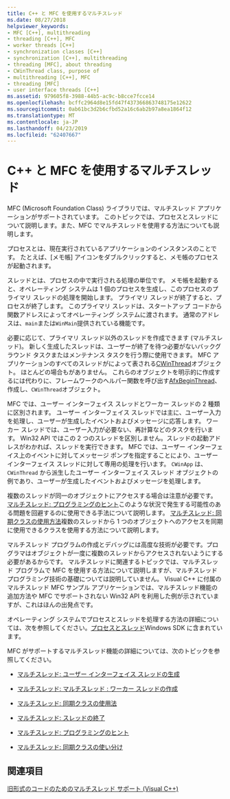 ```yaml
---
title: C++ と MFC を使用するマルチスレッド
ms.date: 08/27/2018
helpviewer_keywords:
- MFC [C++], multithreading
- threading [C++], MFC
- worker threads [C++]
- synchronization classes [C++]
- synchronization [C++], multithreading
- threading [MFC], about threading
- CWinThread class, purpose of
- multithreading [C++], MFC
- threading [MFC]
- user interface threads [C++]
ms.assetid: 979605f8-3988-44b5-ac9c-b8cce7fcce14
ms.openlocfilehash: bcffc2964d8e15fd47f437366863748175e12622
ms.sourcegitcommit: 0ab61bc3d2b6cfbd52a16c6ab2b97a8ea1864f12
ms.translationtype: MT
ms.contentlocale: ja-JP
ms.lasthandoff: 04/23/2019
ms.locfileid: "62407667"
---
```

# <a name="multithreading-with-c-and-mfc"></a>C++ と MFC を使用するマルチスレッド

MFC (Microsoft Foundation Class) ライブラリでは、マルチスレッド アプリケーションがサポートされています。 このトピックでは、プロセスとスレッドについて説明します。また、MFC でマルチスレッドを使用する方法についても説明します。

プロセスとは、現在実行されているアプリケーションのインスタンスのことです。 たとえば、[メモ帳] アイコンをダブルクリックすると、メモ帳のプロセスが起動されます。

スレッドとは、プロセスの中で実行される処理の単位です。 メモ帳を起動すると、オペレーティング システムは 1 個のプロセスを生成し、このプロセスのプライマリ スレッドの処理を開始します。 プライマリ スレッドが終了すると、プロセスが終了します。 このプライマリ スレッドは、スタートアップ コードから関数アドレスによってオペレーティング システムに渡されます。 通常のアドレスは、`main`または`WinMain`提供されている機能です。

必要に応じて、プライマリ スレッド以外のスレッドを作成できます (マルチスレッド)。 新しく生成したスレッドは、ユーザーが終了を待つ必要がないバックグラウンド タスクまたはメンテナンス タスクを行う際に使用できます。 MFC アプリケーションのすべてのスレッドがによって表される[CWinThread](../mfc/reference/cwinthread-class.md)オブジェクト。 ほとんどの場合もがありません。 これらのオブジェクトを明示的に作成するには代わりに、フレームワークのヘルパー関数を呼び出す[AfxBeginThread](../mfc/reference/application-information-and-management.md#afxbeginthread)、作成し、`CWinThread`オブジェクト。

MFC では、ユーザー インターフェイス スレッドとワーカー スレッドの 2 種類に区別されます。 ユーザー インターフェイス スレッドでは主に、ユーザー入力を処理し、ユーザーが生成したイベントおよびメッセージに応答します。 ワーカー スレッドでは、ユーザー入力が必要ない、再計算などのタスクを行います。 Win32 API ではこの 2 つのスレッドを区別しません。スレッドの起動アドレスがわかれば、スレッドを実行できます。 MFC では、ユーザー インターフェイス上のイベントに対してメッセージ ポンプを指定することにより、ユーザー インターフェイス スレッドに対して専用の処理を行います。 `CWinApp` は、`CWinThread` から派生したユーザー インターフェイス スレッド オブジェクトの例であり、ユーザーが生成したイベントおよびメッセージを処理します。

複数のスレッドが同一のオブジェクトにアクセスする場合は注意が必要です。 [マルチスレッド: プログラミングのヒント](multithreading-programming-tips.md)このような状況で発生する可能性のある問題を回避するのに使用できる手法について説明します。 [マルチスレッド: 同期クラスの使用方法](multithreading-how-to-use-the-synchronization-classes.md)複数のスレッドから 1 つのオブジェクトへのアクセスを同期に使用できるクラスを使用する方法について説明します。

マルチスレッド プログラムの作成とデバッグには高度な技術が必要です。プログラマはオブジェクトが一度に複数のスレッドからアクセスされないようにする必要があるからです。 マルチスレッドに関連するトピックでは、マルチスレッド プログラムで MFC を使用する方法について説明しますが、マルチスレッド プログラミング技術の基礎については説明していません。 Visual C++ に付属のマルチスレッド MFC サンプル アプリケーションでは、マルチスレッド機能の追加方法や MFC でサポートされない Win32 API を利用した例が示されていますが、これはほんの出発点です。

オペレーティング システムでプロセスとスレッドを処理する方法の詳細については、次を参照してください。[プロセスとスレッド](/windows/desktop/ProcThread/processes-and-threads)Windows SDK に含まれています。

MFC がサポートするマルチスレッド機能の詳細については、次のトピックを参照してください。

- [マルチスレッド: ユーザー インターフェイス スレッドの生成](multithreading-creating-user-interface-threads.md)

- [マルチスレッド: マルチスレッド : ワーカー スレッドの作成](multithreading-creating-worker-threads.md)

- [マルチスレッド: 同期クラスの使用法](multithreading-how-to-use-the-synchronization-classes.md)

- [マルチスレッド: スレッドの終了](multithreading-terminating-threads.md)

- [マルチスレッド: プログラミングのヒント](multithreading-programming-tips.md)

- [マルチスレッド: 同期クラスの使い分け](multithreading-when-to-use-the-synchronization-classes.md)

## <a name="see-also"></a>関連項目

[旧形式のコードのためのマルチスレッド サポート (Visual C++)](multithreading-support-for-older-code-visual-cpp.md)
